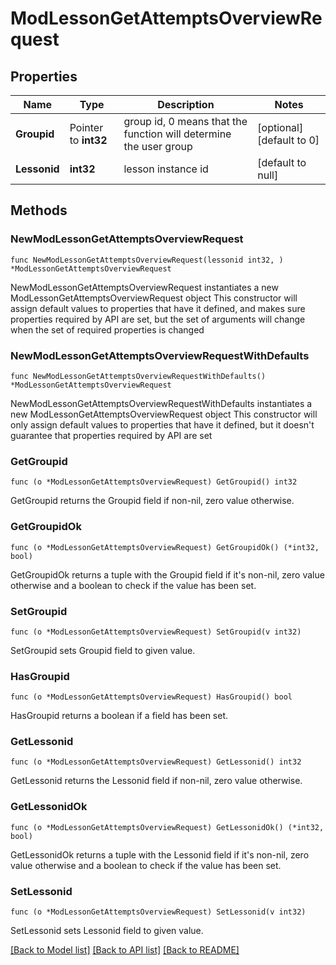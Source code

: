 # ModLessonGetAttemptsOverviewRequest

## Properties

Name | Type | Description | Notes
------------ | ------------- | ------------- | -------------
**Groupid** | Pointer to **int32** | group id, 0 means that the function will determine the user group | [optional] [default to 0]
**Lessonid** | **int32** | lesson instance id | [default to null]

## Methods

### NewModLessonGetAttemptsOverviewRequest

`func NewModLessonGetAttemptsOverviewRequest(lessonid int32, ) *ModLessonGetAttemptsOverviewRequest`

NewModLessonGetAttemptsOverviewRequest instantiates a new ModLessonGetAttemptsOverviewRequest object
This constructor will assign default values to properties that have it defined,
and makes sure properties required by API are set, but the set of arguments
will change when the set of required properties is changed

### NewModLessonGetAttemptsOverviewRequestWithDefaults

`func NewModLessonGetAttemptsOverviewRequestWithDefaults() *ModLessonGetAttemptsOverviewRequest`

NewModLessonGetAttemptsOverviewRequestWithDefaults instantiates a new ModLessonGetAttemptsOverviewRequest object
This constructor will only assign default values to properties that have it defined,
but it doesn't guarantee that properties required by API are set

### GetGroupid

`func (o *ModLessonGetAttemptsOverviewRequest) GetGroupid() int32`

GetGroupid returns the Groupid field if non-nil, zero value otherwise.

### GetGroupidOk

`func (o *ModLessonGetAttemptsOverviewRequest) GetGroupidOk() (*int32, bool)`

GetGroupidOk returns a tuple with the Groupid field if it's non-nil, zero value otherwise
and a boolean to check if the value has been set.

### SetGroupid

`func (o *ModLessonGetAttemptsOverviewRequest) SetGroupid(v int32)`

SetGroupid sets Groupid field to given value.

### HasGroupid

`func (o *ModLessonGetAttemptsOverviewRequest) HasGroupid() bool`

HasGroupid returns a boolean if a field has been set.

### GetLessonid

`func (o *ModLessonGetAttemptsOverviewRequest) GetLessonid() int32`

GetLessonid returns the Lessonid field if non-nil, zero value otherwise.

### GetLessonidOk

`func (o *ModLessonGetAttemptsOverviewRequest) GetLessonidOk() (*int32, bool)`

GetLessonidOk returns a tuple with the Lessonid field if it's non-nil, zero value otherwise
and a boolean to check if the value has been set.

### SetLessonid

`func (o *ModLessonGetAttemptsOverviewRequest) SetLessonid(v int32)`

SetLessonid sets Lessonid field to given value.



[[Back to Model list]](../README.md#documentation-for-models) [[Back to API list]](../README.md#documentation-for-api-endpoints) [[Back to README]](../README.md)


